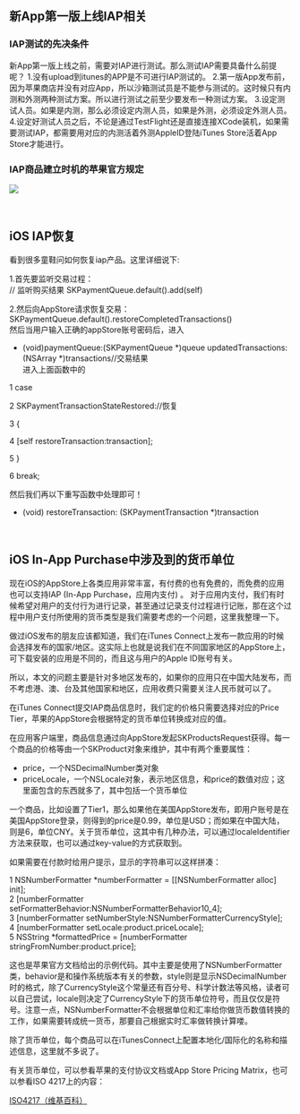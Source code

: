 <a name="FirstAppVersion" id="FirstAppVersion">&nbsp;</a>
## 新App第一版上线IAP相关  

### IAP测试的先决条件  
新App第一版上线之前，需要对IAP进行测试。那么测试IAP需要具备什么前提呢？
1.没有upload到itunes的APP是不可进行IAP测试的。
2.第一版App发布前，因为苹果商店并没有对应App，所以沙箱测试员是不能参与测试的。这时候只有内测和外测两种测试方案。所以进行测试之前至少要发布一种测试方案。
3.设定测试人员。如果是内测，那么必须设定内测人员，如果是外测，必须设定外测人员。
4.设定好测试人员之后，不论是通过TestFlight还是直接连接XCode装机，如果需要测试IAP，都需要用对应的内测活着外测AppleID登陆iTunes Store活着App Store才能进行。

### IAP商品建立时机的苹果官方规定  

![](http://image.bgenius.cn/jinfei/github/IOSDemos/WX20170106165806.png)



<a name="restore" id="restore">&nbsp;</a>
## iOS IAP恢复 

看到很多童鞋问如何恢复iap产品。这里详细说下:

1.首先要监听交易过程：  
// 监听购买结果
SKPaymentQueue.default().add(self)

2.然后向AppStore请求恢复交易：  
SKPaymentQueue.default().restoreCompletedTransactions()  
然后当用户输入正确的appStore账号密码后，进入  
- (void)paymentQueue:(SKPaymentQueue *)queue updatedTransactions:(NSArray *)transactions//交易结果  
进入上面函数中的  

1 case

2 SKPaymentTransactionStateRestored://恢复

3 {

4 [self restoreTransaction:transaction];

5 }

6 break;  

然后我们再以下重写函数中处理即可！    

- (void) restoreTransaction: (SKPaymentTransaction *)transaction  


<a name="money" id="money">&nbsp;</a>
## iOS In-App Purchase中涉及到的货币单位

现在iOS的AppStore上各类应用非常丰富，有付费的也有免费的，而免费的应用也可以支持IAP (In-App Purchase，应用内支付) 。 对于应用内支付，我们有时候希望对用户的支付行为进行记录，甚至通过记录支付过程进行记账，那在这个过程中用户支付所使用的货币类型是我们需要考虑的一个问题，这里我整理一下。  

做过iOS发布的朋友应该都知道，我们在iTunes Connect上发布一款应用的时候会选择发布的国家/地区。这实际上也就是说我们在不同国家地区的AppStore上，可下载安装的应用是不同的，而且这与用户的Apple ID账号有关。  

所以，本文的问题主要是针对多地区发布的，如果你的应用只在中国大陆发布，而不考虑港、澳、台及其他国家和地区，应用收费只需要关注人民币就可以了。  

在iTunes Connect提交IAP商品信息时，我们定的价格只需要选择对应的Price Tier，苹果的AppStore会根据特定的货币单位转换成对应的值。  

在应用客户端里，商品信息通过向AppStore发起SKProductsRequest获得。每一个商品的价格等由一个SKProduct对象来维护，其中有两个重要属性：  

* price，一个NSDecimalNumber类对象  
* priceLocale，一个NSLocale对象，表示地区信息，和price的数值对应；这里面包含的东西就多了，其中包括一个货币单位    

一个商品，比如设置了Tier1，那么如果他在美国AppStore发布，即用户账号是在美国AppStore登录，则得到的price是0.99，单位是USD；而如果在中国大陆，则是6，单位CNY。关于货币单位，这其中有几种办法，可以通过localeIdentifier方法来获取，也可以通过key-value的方式获取到。  

如果需要在付款时给用户提示，显示的字符串可以这样拼凑：  

1 NSNumberFormatter *numberFormatter = [[NSNumberFormatter alloc] init];    
2 [numberFormatter setFormatterBehavior:NSNumberFormatterBehavior10_4];  
3 [numberFormatter setNumberStyle:NSNumberFormatterCurrencyStyle];  
4 [numberFormatter setLocale:product.priceLocale];  
5 NSString *formattedPrice = [numberFormatter stringFromNumber:product.price];  

这也是苹果官方文档给出的示例代码。其中主要是使用了NSNumberFormatter类，behavior是和操作系统版本有关的参数，style则是显示NSDecimalNumber时的格式，除了CurrencyStyle这个常量还有百分号、科学计数法等风格，读者可以自己尝试，locale则决定了CurrencyStyle下的货币单位符号，而且仅仅是符号。注意一点，NSNumberFormatter不会根据单位和汇率给你做货币数值转换的工作，如果需要转成统一货币，那要自己根据实时汇率做转换计算喽。  

除了货币单位，每个商品可以在iTunesConnect上配置本地化/国际化的名称和描述信息，这里就不多说了。  

有关货币单位，可以参看苹果的支付协议文档或App Store Pricing Matrix，也可以参看ISO 4217上的内容：  

[ISO4217（维基百科）](http://zh.wikipedia.org/wiki/ISO_4217)  
